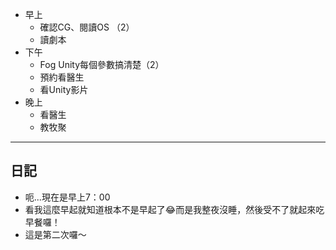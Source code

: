 - 早上
	- 確認CG、閱讀OS （2）
	- 讀劇本
- 下午
	- Fog Unity每個參數搞清楚（2）
	- 預約看醫生
	- 看Unity影片
- 晚上
	- 看醫生
	- 教牧聚
---
## 日記
- 呃...現在是早上7：00
- 看我這麼早起就知道根本不是早起了😂而是我整夜沒睡，然後受不了就起來吃早餐囉！
- 這是第二次囉～